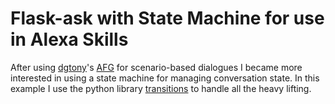 # Flask-ask with State Machine for use in Alexa Skills

After using [dgtony](https://github.com/dgtony)'s [AFG]() for scenario-based
dialogues I became more interested in using a state machine for managing
conversation state. In this example I use the python library [transitions](https://github.com/tyarkoni/transitions) to handle all the
heavy lifting.
